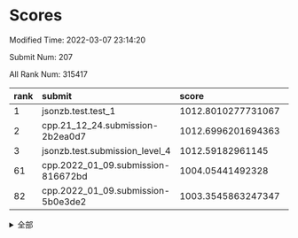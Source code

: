 # Scores

Modified Time: 2022-03-07 23:14:20

Submit Num: 207

All Rank Num: 315417

| rank |               submit               |       score        |       sigma        | pk_num |
| :--- | :--------------------------------- | :----------------- | :----------------- | :----- |
| 1    | jsonzb.test.test_1                 | 1012.8010277731067 | 0.8177403771957816 | 6094   |
| 2    | cpp.21_12_24.submission-2b2ea0d7   | 1012.6996201694363 | 0.8086826793607412 | 6095   |
| 3    | jsonzb.test.submission_level_4     | 1012.59182961145   | 0.811836262677089  | 6091   |
| 61   | cpp.2022_01_09.submission-816672bd | 1004.05441492328   | 0.725505610787668  | 6094   |
| 82   | cpp.2022_01_09.submission-5b0e3de2 | 1003.3545863247347 | 0.7048932403490393 | 6096   |


<details>
<summary>全部</summary>

| rank |                 submit                 |       score        |       sigma        | pk_num |
| :--- | :------------------------------------- | :----------------- | :----------------- | :----- |
| 1    | jsonzb.test.test_1                     | 1012.8010277731067 | 0.8177403771957816 | 6094   |
| 2    | cpp.21_12_24.submission-2b2ea0d7       | 1012.6996201694363 | 0.8086826793607412 | 6095   |
| 3    | jsonzb.test.submission_level_4         | 1012.59182961145   | 0.811836262677089  | 6091   |
| 4    | gobigger.level_3.submission_level_3_38 | 1011.6245615298916 | 0.7862175078707458 | 6094   |
| 5    | gobigger.level_3.submission_level_3_46 | 1011.2293213505731 | 0.7606399337892195 | 6091   |
| 6    | gobigger.level_3.submission_level_3_44 | 1011.2114550655381 | 0.7545923350469785 | 6097   |
| 7    | gobigger.level_3.submission_level_3_11 | 1011.055750233436  | 0.7877205111968008 | 6089   |
| 8    | gobigger.level_3.submission_level_3_17 | 1011.0274814701855 | 0.7694110270903766 | 6092   |
| 9    | gobigger.level_3.submission_level_3_36 | 1010.9957640755739 | 0.7833292885968253 | 6096   |
| 10   | gobigger.level_3.submission_level_3_39 | 1010.8756466394096 | 0.7664170642235647 | 6094   |
| 11   | gobigger.level_3.submission_level_3_19 | 1010.6955675159353 | 0.7536500758646347 | 6094   |
| 12   | gobigger.level_3.submission_level_3_31 | 1010.695209495689  | 0.7865204634338815 | 6093   |
| 13   | gobigger.level_3.submission_level_3_43 | 1010.5925750796284 | 0.7736950211606252 | 6100   |
| 14   | gobigger.level_3.submission_level_3_33 | 1010.4568403042034 | 0.7329493679424584 | 6092   |
| 15   | gobigger.level_3.submission_level_3_10 | 1010.4447292050843 | 0.7733559993906641 | 6091   |
| 16   | gobigger.level_3.submission_level_3_21 | 1010.3495287252018 | 0.7634205678144319 | 6091   |
| 17   | gobigger.level_3.submission_level_3_22 | 1010.3319804168473 | 0.7484253737522444 | 6101   |
| 18   | gobigger.level_3.submission_level_3_14 | 1010.3239274790224 | 0.777530198564289  | 6095   |
| 19   | gobigger.level_3.submission_level_3_30 | 1010.3127230236383 | 0.7559576240307021 | 6095   |
| 20   | gobigger.level_3.submission_level_3_49 | 1010.2972720463946 | 0.7556587573080411 | 6098   |
| 21   | gobigger.level_3.submission_level_3_23 | 1010.2854551686446 | 0.746210206870008  | 6095   |
| 22   | gobigger.level_3.submission_level_3_4  | 1010.2702692362574 | 0.7795050806084715 | 6093   |
| 23   | gobigger.level_3.submission_level_3_2  | 1010.2269224413922 | 0.7684051415560225 | 6095   |
| 24   | gobigger.level_3.submission_level_3_6  | 1010.1849262176333 | 0.7642056122880958 | 6092   |
| 25   | gobigger.level_3.submission_level_3_42 | 1010.0250144532879 | 0.7833901659692603 | 6095   |
| 26   | gobigger.level_3.submission_level_3_13 | 1009.9979359168278 | 0.7627223598142433 | 6095   |
| 27   | gobigger.level_3.submission_level_3_26 | 1009.9721109376051 | 0.7467101760446274 | 6094   |
| 28   | gobigger.level_3.submission_level_3_16 | 1009.9674125568189 | 0.7596385622640204 | 6099   |
| 29   | gobigger.level_3.submission_level_3_7  | 1009.9169365015001 | 0.7691644190625391 | 6092   |
| 30   | gobigger.level_3.submission_level_3_40 | 1009.8701708420376 | 0.735172444809243  | 6095   |
| 31   | gobigger.level_3.submission_level_3_1  | 1009.7501009053876 | 0.7479236873201875 | 6096   |
| 32   | gobigger.level_3.submission_level_3_0  | 1009.5257227157141 | 0.7483072675733249 | 6095   |
| 33   | gobigger.level_3.submission_level_3_41 | 1009.4515987325022 | 0.7629314221988094 | 6095   |
| 34   | gobigger.level_3.submission_level_3_5  | 1009.4088291846291 | 0.7503765178808801 | 6097   |
| 35   | gobigger.level_3.submission_level_3_48 | 1009.3707026376918 | 0.7642948730032045 | 6098   |
| 36   | gobigger.level_3.submission_level_3_35 | 1009.3646860943413 | 0.7381353969360737 | 6091   |
| 37   | gobigger.level_3.submission_level_3_9  | 1009.3452511000683 | 0.7737394930553289 | 6092   |
| 38   | gobigger.level_3.submission_level_3_3  | 1009.3432342047524 | 0.7551794359937902 | 6089   |
| 39   | gobigger.level_3.submission_level_3_34 | 1009.3203401724676 | 0.7586882327785999 | 6099   |
| 40   | gobigger.level_3.submission_level_3_47 | 1009.3007795381993 | 0.778998573363947  | 6097   |
| 41   | gobigger.level_3.submission_level_3_24 | 1009.2329627661088 | 0.757009162947605  | 6098   |
| 42   | gobigger.level_3.submission_level_3_37 | 1009.153582347083  | 0.7579442877606665 | 6097   |
| 43   | gobigger.level_3.submission_level_3_20 | 1009.1177279486292 | 0.7681524472098217 | 6092   |
| 44   | gobigger.level_3.submission_level_3_28 | 1009.103382530718  | 0.7523837177376194 | 6093   |
| 45   | gobigger.level_3.submission_level_3_15 | 1009.0316922166927 | 0.7692063499533398 | 6094   |
| 46   | gobigger.level_3.submission_level_3_8  | 1009.0090970047555 | 0.7572672841982954 | 6096   |
| 47   | gobigger.level_3.submission_level_3_32 | 1008.9845812567236 | 0.7425057325334645 | 6090   |
| 48   | gobigger.level_3.submission_level_3_27 | 1008.9175049404901 | 0.7474196005720363 | 6093   |
| 49   | gobigger.level_3.submission_level_3_29 | 1008.656698947767  | 0.736799521397     | 6093   |
| 50   | gobigger.level_3.submission_level_3_18 | 1008.5432798914474 | 0.7493437643871063 | 6095   |
| 51   | gobigger.level_3.submission_level_3_45 | 1008.3694458581366 | 0.7499174864620117 | 6091   |
| 52   | gobigger.level_3.submission_level_3_25 | 1008.2421318603144 | 0.7343044815130888 | 6089   |
| 53   | gobigger.level_3.submission_level_3_12 | 1008.2257053038006 | 0.7533816256760852 | 6096   |
| 54   | gobigger.level_1.submission_level_1_32 | 1004.9406164551701 | 0.7155324390086311 | 6092   |
| 55   | gobigger.level_1.submission_level_1_10 | 1004.6251042749768 | 0.7265990719474829 | 6097   |
| 56   | gobigger.level_1.submission_level_1_31 | 1004.5455348192584 | 0.7234982098118302 | 6091   |
| 57   | gobigger.level_1.submission_level_1_44 | 1004.5275562692543 | 0.7142431055141605 | 6096   |
| 58   | gobigger.level_1.submission_level_1_12 | 1004.4615302581595 | 0.7178437244380615 | 6094   |
| 59   | gobigger.level_1.submission_level_1_34 | 1004.1940637107601 | 0.7135060339225486 | 6095   |
| 60   | gobigger.level_1.submission_level_1_21 | 1004.0628969369424 | 0.7154446004741216 | 6096   |
| 61   | cpp.2022_01_09.submission-816672bd     | 1004.05441492328   | 0.725505610787668  | 6094   |
| 62   | gobigger.level_1.submission_level_1_46 | 1004.0496634014771 | 0.7308883301490058 | 6096   |
| 63   | gobigger.level_1.submission_level_1_14 | 1004.0178987653538 | 0.7224242941772923 | 6099   |
| 64   | gobigger.level_1.submission_level_1_36 | 1003.9708529342801 | 0.7142217209839921 | 6093   |
| 65   | gobigger.level_1.submission_level_1_5  | 1003.9015649173176 | 0.7225773698069303 | 6093   |
| 66   | gobigger.level_1.submission_level_1_47 | 1003.8992213673108 | 0.7155190711008741 | 6097   |
| 67   | gobigger.level_1.submission_level_1_8  | 1003.8610648269781 | 0.7108393095247804 | 6096   |
| 68   | gobigger.level_1.submission_level_1_26 | 1003.8367118312815 | 0.7181296280123192 | 6095   |
| 69   | gobigger.level_1.submission_level_1_4  | 1003.8264135151467 | 0.7206424941721105 | 6092   |
| 70   | gobigger.level_1.submission_level_1_18 | 1003.7940845004672 | 0.7057224514834414 | 6095   |
| 71   | gobigger.level_1.submission_level_1_45 | 1003.7161191206445 | 0.7060931395995041 | 6101   |
| 72   | gobigger.level_1.submission_level_1_39 | 1003.7152305303581 | 0.715929926477832  | 6100   |
| 73   | gobigger.level_1.submission_level_1_13 | 1003.6798110565338 | 0.7081074960108832 | 6098   |
| 74   | gobigger.level_1.submission_level_1_3  | 1003.6619028384357 | 0.7206231498143237 | 6096   |
| 75   | gobigger.level_1.submission_level_1_42 | 1003.6292726374453 | 0.715709699081705  | 6094   |
| 76   | gobigger.level_1.submission_level_1_40 | 1003.5928960996235 | 0.7145909890849526 | 6100   |
| 77   | gobigger.level_1.submission_level_1_49 | 1003.4804677196062 | 0.7182449010122601 | 6093   |
| 78   | gobigger.level_1.submission_level_1_22 | 1003.4473125062012 | 0.7185497301774213 | 6095   |
| 79   | gobigger.level_1.submission_level_1_37 | 1003.4055577920088 | 0.7086479033674168 | 6096   |
| 80   | gobigger.level_1.submission_level_1_19 | 1003.3705916006395 | 0.717224756366376  | 6098   |
| 81   | gobigger.level_1.submission_level_1_29 | 1003.3696137713442 | 0.7223292972873678 | 6094   |
| 82   | cpp.2022_01_09.submission-5b0e3de2     | 1003.3545863247347 | 0.7048932403490393 | 6096   |
| 83   | gobigger.level_1.submission_level_1_25 | 1003.3117185792731 | 0.7159302296307926 | 6094   |
| 84   | gobigger.level_1.submission_level_1_23 | 1003.2070151106819 | 0.7233852719373824 | 6097   |
| 85   | gobigger.level_1.submission_level_1_0  | 1003.1953159246367 | 0.7119097660441119 | 6091   |
| 86   | gobigger.level_1.submission_level_1_17 | 1003.1703094407266 | 0.723678195861508  | 6092   |
| 87   | gobigger.level_1.submission_level_1_33 | 1003.1466966951964 | 0.7147788016349189 | 6092   |
| 88   | gobigger.level_1.submission_level_1_1  | 1003.1434533991196 | 0.7213384373063104 | 6099   |
| 89   | gobigger.level_1.submission_level_1_27 | 1003.1216917405123 | 0.7159873560541197 | 6097   |
| 90   | gobigger.level_1.submission_level_1_24 | 1003.0044987921254 | 0.7078414290830157 | 6090   |
| 91   | gobigger.level_1.submission_level_1_11 | 1002.9814978483292 | 0.7182464034625254 | 6092   |
| 92   | gobigger.level_1.submission_level_1_48 | 1002.9373465904303 | 0.7183875436269939 | 6098   |
| 93   | gobigger.level_1.submission_level_1_30 | 1002.7918236209714 | 0.7224957533448311 | 6097   |
| 94   | gobigger.level_1.submission_level_1_38 | 1002.7723551321374 | 0.7209917617567508 | 6094   |
| 95   | gobigger.level_1.submission_level_1_9  | 1002.6786415843866 | 0.7075454762470977 | 6092   |
| 96   | gobigger.level_1.submission_level_1_41 | 1002.5376267424996 | 0.711445013260405  | 6095   |
| 97   | gobigger.level_1.submission_level_1_20 | 1002.5092025713484 | 0.712518600927755  | 6096   |
| 98   | gobigger.level_1.submission_level_1_7  | 1002.4165641867835 | 0.7130142694805462 | 6094   |
| 99   | gobigger.level_1.submission_level_1_43 | 1002.3305131835283 | 0.7151141727157229 | 6097   |
| 100  | gobigger.level_1.submission_level_1_28 | 1002.175930820252  | 0.713189229490803  | 6096   |
| 101  | gobigger.level_1.submission_level_1_2  | 1002.1646140608971 | 0.7148266897302175 | 6088   |
| 102  | gobigger.level_1.submission_level_1_35 | 1002.048114549054  | 0.7147968853535502 | 6094   |
| 103  | gobigger.level_1.submission_level_1_6  | 1001.9698758170937 | 0.7092776528386137 | 6090   |
| 104  | gobigger.level_1.submission_level_1_16 | 1001.8060447907759 | 0.7136211666189908 | 6096   |
| 105  | gobigger.level_1.submission_level_1_15 | 1001.7501830502376 | 0.7097045298725985 | 6098   |
| 106  | gobigger.random.submission_random_8    | 998.0437101838322  | 0.7142325328026073 | 6098   |
| 107  | gobigger.random.submission_random_33   | 997.1738209726794  | 0.7029922174139185 | 6094   |
| 108  | gobigger.random.submission_random_0    | 997.1610613914671  | 0.6977344489394782 | 6095   |
| 109  | gobigger.random.submission_random_42   | 996.977842169753   | 0.6937192521647205 | 6094   |
| 110  | gobigger.random.submission_random_9    | 996.9282135270327  | 0.7071560469970901 | 6093   |
| 111  | gobigger.random.submission_random_18   | 996.9217828752662  | 0.6921619886991938 | 6098   |
| 112  | gobigger.random.submission_random_29   | 996.8382408186516  | 0.7026599316119905 | 6096   |
| 113  | gobigger.random.submission_random_16   | 996.7861459489699  | 0.7151989080300102 | 6094   |
| 114  | gobigger.random.submission_random_17   | 996.7561092511855  | 0.7042331236518296 | 6099   |
| 115  | gobigger.random.submission_random_36   | 996.7444354537189  | 0.6890943790188704 | 6092   |
| 116  | gobigger.random.submission_random_7    | 996.6342913640672  | 0.7218808970766498 | 6094   |
| 117  | gobigger.random.submission_random_32   | 996.5755397099543  | 0.6938250886984039 | 6092   |
| 118  | gobigger.random.submission_random_26   | 996.5456219652498  | 0.7055011417689819 | 6095   |
| 119  | gobigger.random.submission_random_30   | 996.5338069618491  | 0.7041163446038501 | 6095   |
| 120  | gobigger.random.submission_random_44   | 996.4818299055792  | 0.7123593581551166 | 6092   |
| 121  | gobigger.random.submission_random_21   | 996.4386444686676  | 0.7099746952597986 | 6097   |
| 122  | gobigger.random.submission_random_11   | 996.4302895002058  | 0.718134986477201  | 6100   |
| 123  | gobigger.random.submission_random_49   | 996.4081530815854  | 0.7093278637525376 | 6097   |
| 124  | gobigger.random.submission_random_22   | 996.39662921439    | 0.7126453524093055 | 6093   |
| 125  | gobigger.random.submission_random_13   | 996.3336355487598  | 0.7041740496730245 | 6096   |
| 126  | gobigger.random.submission_random_23   | 996.3004707971621  | 0.7194724757415917 | 6096   |
| 127  | gobigger.random.submission_random_41   | 996.2874218252097  | 0.7124353073317442 | 6095   |
| 128  | gobigger.random.submission_random_40   | 996.2760322481952  | 0.7278152810121102 | 6093   |
| 129  | gobigger.random.submission_random_48   | 996.2296728835773  | 0.7017096643103189 | 6099   |
| 130  | gobigger.random.submission_random_20   | 996.171266051998   | 0.7042393626109859 | 6099   |
| 131  | gobigger.random.submission_random_5    | 996.1569485605281  | 0.7105284984331297 | 6097   |
| 132  | gobigger.random.submission_random_6    | 996.133013311233   | 0.7195223193847469 | 6093   |
| 133  | gobigger.random.submission_random_1    | 996.0921517230628  | 0.7059328746606679 | 6096   |
| 134  | gobigger.random.submission_random_28   | 996.077228562391   | 0.7039635988890487 | 6092   |
| 135  | gobigger.random.submission_random_45   | 996.0154597258033  | 0.7073183637045213 | 6090   |
| 136  | gobigger.random.submission_random_31   | 995.9826966302763  | 0.7032216517496731 | 6098   |
| 137  | gobigger.random.submission_random_43   | 995.9230673975891  | 0.7058678470705082 | 6092   |
| 138  | gobigger.random.submission_random_10   | 995.8842223193128  | 0.7171485635391378 | 6097   |
| 139  | gobigger.random.submission_random_37   | 995.8666487293574  | 0.7075956743570315 | 6095   |
| 140  | gobigger.random.submission_random_38   | 995.814522045929   | 0.71814551276011   | 6094   |
| 141  | gobigger.random.submission_random_27   | 995.7189791133499  | 0.7115201443621946 | 6095   |
| 142  | gobigger.random.submission_random_3    | 995.6996099925443  | 0.7149762270222404 | 6093   |
| 143  | gobigger.random.submission_random_25   | 995.6501428151153  | 0.706949035058106  | 6096   |
| 144  | gobigger.random.submission_random_34   | 995.6148543452363  | 0.7002847492617001 | 6092   |
| 145  | gobigger.random.submission_random_12   | 995.586681955947   | 0.7087600122754246 | 6095   |
| 146  | gobigger.random.submission_random_47   | 995.5740899969118  | 0.7091647868129358 | 6096   |
| 147  | gobigger.random.submission_random_14   | 995.4767195711919  | 0.7080215881504405 | 6094   |
| 148  | gobigger.random.submission_random_46   | 995.426881057946   | 0.7078009398211276 | 6097   |
| 149  | gobigger.random.submission_random_15   | 995.4128083671027  | 0.7097344125484764 | 6095   |
| 150  | gobigger.random.submission_random_39   | 995.141994249076   | 0.7167386856338649 | 6100   |
| 151  | gobigger.random.submission_random_24   | 994.9911480421043  | 0.7220182773606962 | 6092   |
| 152  | gobigger.random.submission_random_4    | 994.9191493701626  | 0.7009967157318014 | 6095   |
| 153  | gobigger.random.submission_random_2    | 994.4814500140141  | 0.706405806195328  | 6091   |
| 154  | gobigger.random.submission_random_19   | 994.2228043054322  | 0.716908134644514  | 6089   |
| 155  | gobigger.random.submission_random_35   | 994.0730124820959  | 0.7138321924700781 | 6098   |
| 156  | gobigger.level_2.submission_level_2_28 | 993.7584292739419  | 0.7463509912128823 | 6102   |
| 157  | gobigger.level_2.submission_level_2_25 | 993.7088223590254  | 0.7242623178016051 | 6098   |
| 158  | gobigger.level_2.submission_level_2_43 | 993.6099987275579  | 0.7179139930606516 | 6097   |
| 159  | gobigger.level_2.submission_level_2_7  | 993.5756862191786  | 0.7402692028635738 | 6095   |
| 160  | gobigger.level_2.submission_level_2_32 | 993.5559531024064  | 0.7417653139671924 | 6097   |
| 161  | gobigger.level_2.submission_level_2_48 | 993.5441665810046  | 0.7393013744787806 | 6095   |
| 162  | gobigger.level_2.submission_level_2_33 | 993.3375501719645  | 0.7344343738073286 | 6093   |
| 163  | gobigger.level_2.submission_level_2_15 | 993.3265646172787  | 0.7416111625241214 | 6097   |
| 164  | gobigger.level_2.submission_level_2_34 | 993.2619193951114  | 0.7387758234105696 | 6096   |
| 165  | gobigger.level_2.submission_level_2_21 | 993.2441256403412  | 0.7294909874965958 | 6095   |
| 166  | gobigger.level_2.submission_level_2_3  | 993.2222653736281  | 0.7370358958205627 | 6095   |
| 167  | gobigger.level_2.submission_level_2_26 | 993.0416507522435  | 0.7411249624839199 | 6097   |
| 168  | gobigger.level_2.submission_level_2_49 | 992.89674737466    | 0.7397924784462916 | 6099   |
| 169  | gobigger.level_2.submission_level_2_36 | 992.876845336934   | 0.7671514031401506 | 6096   |
| 170  | gobigger.level_2.submission_level_2_42 | 992.8606836706324  | 0.7312171794670977 | 6092   |
| 171  | gobigger.level_2.submission_level_2_18 | 992.6850185233444  | 0.7402517801619422 | 6100   |
| 172  | gobigger.level_2.submission_level_2_19 | 992.6781676557089  | 0.7482285338088255 | 6100   |
| 173  | gobigger.level_2.submission_level_2_38 | 992.5612944419978  | 0.7353297890499628 | 6094   |
| 174  | gobigger.level_2.submission_level_2_5  | 992.5482929972698  | 0.7366835158873629 | 6095   |
| 175  | gobigger.level_2.submission_level_2_2  | 992.5107460014341  | 0.7412166097921273 | 6097   |
| 176  | gobigger.level_2.submission_level_2_30 | 992.34251514097    | 0.7390380418403839 | 6100   |
| 177  | gobigger.level_2.submission_level_2_39 | 992.3207608671049  | 0.7308513658557361 | 6100   |
| 178  | gobigger.level_2.submission_level_2_8  | 992.2490418724225  | 0.7388372190909425 | 6094   |
| 179  | gobigger.level_2.submission_level_2_12 | 992.1846117646368  | 0.7510454668228549 | 6094   |
| 180  | gobigger.level_2.submission_level_2_47 | 992.1640569866983  | 0.7390409133127286 | 6097   |
| 181  | gobigger.level_2.submission_level_2_4  | 991.9759525142656  | 0.7662374627324843 | 6092   |
| 182  | gobigger.level_2.submission_level_2_16 | 991.9560172484149  | 0.7517350748756881 | 6097   |
| 183  | gobigger.level_2.submission_level_2_27 | 991.9346958974015  | 0.7511427402854155 | 6096   |
| 184  | gobigger.level_2.submission_level_2_0  | 991.8715217210456  | 0.7422635956383463 | 6092   |
| 185  | gobigger.level_2.submission_level_2_11 | 991.8685594060764  | 0.739301254853256  | 6097   |
| 186  | gobigger.level_2.submission_level_2_14 | 991.8293318034829  | 0.7436176689199288 | 6096   |
| 187  | gobigger.level_2.submission_level_2_17 | 991.8287338905917  | 0.7535489088968105 | 6097   |
| 188  | gobigger.level_2.submission_level_2_23 | 991.7351237886279  | 0.7401953120884026 | 6095   |
| 189  | gobigger.level_2.submission_level_2_44 | 991.542027953036   | 0.7638867310355464 | 6099   |
| 190  | gobigger.level_2.submission_level_2_13 | 991.5057835294186  | 0.7529911363964779 | 6092   |
| 191  | gobigger.level_2.submission_level_2_46 | 991.5022134402287  | 0.7352368017967436 | 6091   |
| 192  | gobigger.level_2.submission_level_2_31 | 991.4814342420345  | 0.7552063718129675 | 6095   |
| 193  | gobigger.level_2.submission_level_2_41 | 991.4726610916645  | 0.7564511946576296 | 6098   |
| 194  | gobigger.level_2.submission_level_2_10 | 991.4180605687463  | 0.7514432341693332 | 6097   |
| 195  | gobigger.level_2.submission_level_2_37 | 991.3625441267369  | 0.7394059789299791 | 6098   |
| 196  | gobigger.level_2.submission_level_2_45 | 991.321976394983   | 0.7386666223619078 | 6094   |
| 197  | gobigger.level_2.submission_level_2_1  | 991.3209691513077  | 0.747647470286665  | 6098   |
| 198  | gobigger.level_2.submission_level_2_22 | 991.3159534453829  | 0.761995288751216  | 6094   |
| 199  | gobigger.level_2.submission_level_2_9  | 991.1902333404388  | 0.761360684772106  | 6098   |
| 200  | gobigger.level_2.submission_level_2_29 | 990.6491754780803  | 0.7709171873990198 | 6098   |
| 201  | gobigger.level_2.submission_level_2_24 | 990.4402285023936  | 0.7553260439156113 | 6094   |
| 202  | gobigger.level_2.submission_level_2_6  | 990.265466129392   | 0.7812022386418862 | 6093   |
| 203  | gobigger.level_2.submission_level_2_35 | 990.0683807417524  | 0.7701944747590613 | 6098   |
| 204  | gobigger.level_2.submission_level_2_20 | 990.0659369092795  | 0.7713534600232247 | 6098   |
| 205  | gobigger.level_2.submission_level_2_40 | 989.607605423978   | 0.760556605249113  | 6093   |
| 206  | gobigger.none.submission_none_1        | 978.778870783759   | 1.2656275868944569 | 6093   |
| 207  | gobigger.none.submission_none_0        | 976.5838141373495  | 1.453191322039685  | 6090   |

</details>